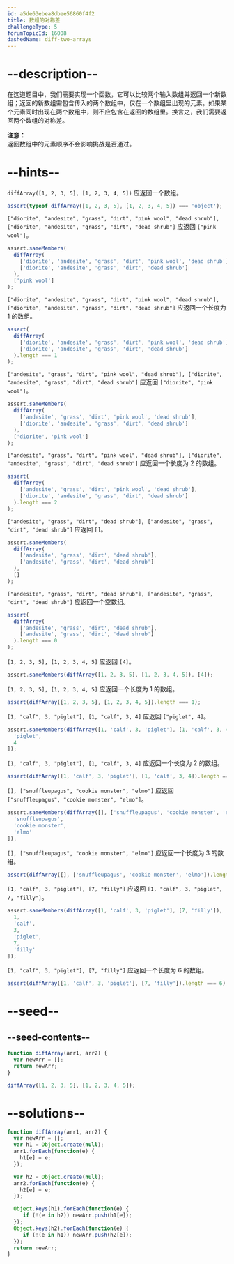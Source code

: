 ```yaml
---
id: a5de63ebea8dbee56860f4f2
title: 数组的对称差
challengeType: 5
forumTopicId: 16008
dashedName: diff-two-arrays
---
```


# --description--

在这道题目中，我们需要实现一个函数，它可以比较两个输入数组并返回一个新数组；返回的新数组需包含传入的两个数组中，仅在一个数组里出现的元素。如果某个元素同时出现在两个数组中，则不应包含在返回的数组里。换言之，我们需要返回两个数组的对称差。

**注意：**  
返回数组中的元素顺序不会影响挑战是否通过。

# --hints--

`diffArray([1, 2, 3, 5], [1, 2, 3, 4, 5])` 应返回一个数组。

```js
assert(typeof diffArray([1, 2, 3, 5], [1, 2, 3, 4, 5]) === 'object');
```

`["diorite", "andesite", "grass", "dirt", "pink wool", "dead shrub"], ["diorite", "andesite", "grass", "dirt", "dead shrub"]` 应返回 `["pink wool"]`。

```js
assert.sameMembers(
  diffArray(
    ['diorite', 'andesite', 'grass', 'dirt', 'pink wool', 'dead shrub'],
    ['diorite', 'andesite', 'grass', 'dirt', 'dead shrub']
  ),
  ['pink wool']
);
```

`["diorite", "andesite", "grass", "dirt", "pink wool", "dead shrub"], ["diorite", "andesite", "grass", "dirt", "dead shrub"]` 应返回一个长度为 1 的数组。

```js
assert(
  diffArray(
    ['diorite', 'andesite', 'grass', 'dirt', 'pink wool', 'dead shrub'],
    ['diorite', 'andesite', 'grass', 'dirt', 'dead shrub']
  ).length === 1
);
```

`["andesite", "grass", "dirt", "pink wool", "dead shrub"], ["diorite", "andesite", "grass", "dirt", "dead shrub"]` 应返回 `["diorite", "pink wool"]`。

```js
assert.sameMembers(
  diffArray(
    ['andesite', 'grass', 'dirt', 'pink wool', 'dead shrub'],
    ['diorite', 'andesite', 'grass', 'dirt', 'dead shrub']
  ),
  ['diorite', 'pink wool']
);
```

`["andesite", "grass", "dirt", "pink wool", "dead shrub"], ["diorite", "andesite", "grass", "dirt", "dead shrub"]` 应返回一个长度为 2 的数组。

```js
assert(
  diffArray(
    ['andesite', 'grass', 'dirt', 'pink wool', 'dead shrub'],
    ['diorite', 'andesite', 'grass', 'dirt', 'dead shrub']
  ).length === 2
);
```

`["andesite", "grass", "dirt", "dead shrub"], ["andesite", "grass", "dirt", "dead shrub"]` 应返回 `[]`。

```js
assert.sameMembers(
  diffArray(
    ['andesite', 'grass', 'dirt', 'dead shrub'],
    ['andesite', 'grass', 'dirt', 'dead shrub']
  ),
  []
);
```

`["andesite", "grass", "dirt", "dead shrub"], ["andesite", "grass", "dirt", "dead shrub"]` 应返回一个空数组。

```js
assert(
  diffArray(
    ['andesite', 'grass', 'dirt', 'dead shrub'],
    ['andesite', 'grass', 'dirt', 'dead shrub']
  ).length === 0
);
```

`[1, 2, 3, 5], [1, 2, 3, 4, 5]` 应返回 `[4]`。

```js
assert.sameMembers(diffArray([1, 2, 3, 5], [1, 2, 3, 4, 5]), [4]);
```

`[1, 2, 3, 5], [1, 2, 3, 4, 5]` 应返回一个长度为 1 的数组。

```js
assert(diffArray([1, 2, 3, 5], [1, 2, 3, 4, 5]).length === 1);
```

`[1, "calf", 3, "piglet"], [1, "calf", 3, 4]` 应返回 `["piglet", 4]`。

```js
assert.sameMembers(diffArray([1, 'calf', 3, 'piglet'], [1, 'calf', 3, 4]), [
  'piglet',
  4
]);
```

`[1, "calf", 3, "piglet"], [1, "calf", 3, 4]` 应返回一个长度为 2 的数组。

```js
assert(diffArray([1, 'calf', 3, 'piglet'], [1, 'calf', 3, 4]).length === 2);
```

`[], ["snuffleupagus", "cookie monster", "elmo"]` 应返回 `["snuffleupagus", "cookie monster", "elmo"]`。

```js
assert.sameMembers(diffArray([], ['snuffleupagus', 'cookie monster', 'elmo']), [
  'snuffleupagus',
  'cookie monster',
  'elmo'
]);
```

`[], ["snuffleupagus", "cookie monster", "elmo"]` 应返回一个长度为 3 的数组。

```js
assert(diffArray([], ['snuffleupagus', 'cookie monster', 'elmo']).length === 3);
```

`[1, "calf", 3, "piglet"], [7, "filly"]` 应返回 `[1, "calf", 3, "piglet", 7, "filly"]`。

```js
assert.sameMembers(diffArray([1, 'calf', 3, 'piglet'], [7, 'filly']), [
  1,
  'calf',
  3,
  'piglet',
  7,
  'filly'
]);
```

`[1, "calf", 3, "piglet"], [7, "filly"]` 应返回一个长度为 6 的数组。

```js
assert(diffArray([1, 'calf', 3, 'piglet'], [7, 'filly']).length === 6);
```

# --seed--

## --seed-contents--

```js
function diffArray(arr1, arr2) {
  var newArr = [];
  return newArr;
}

diffArray([1, 2, 3, 5], [1, 2, 3, 4, 5]);
```

# --solutions--

```js
function diffArray(arr1, arr2) {
  var newArr = [];
  var h1 = Object.create(null);
  arr1.forEach(function(e) {
    h1[e] = e;
  });

  var h2 = Object.create(null);
  arr2.forEach(function(e) {
    h2[e] = e;
  });

  Object.keys(h1).forEach(function(e) {
     if (!(e in h2)) newArr.push(h1[e]);
  });
  Object.keys(h2).forEach(function(e) {
     if (!(e in h1)) newArr.push(h2[e]);
  });
  return newArr;
}
```
